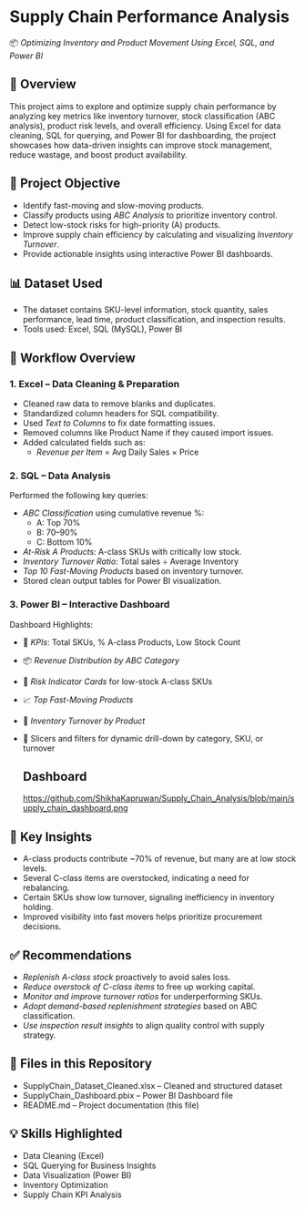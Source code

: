 # Supply Chain Performance Analysis

📦 *Optimizing Inventory and Product Movement Using Excel, SQL, and Power BI*

## 📌 Overview

This project aims to explore and optimize supply chain performance by analyzing key metrics like inventory turnover, stock classification (ABC analysis), product risk levels, and overall efficiency. Using Excel for data cleaning, SQL for querying, and Power BI for dashboarding, the project showcases how data-driven insights can improve stock management, reduce wastage, and boost product availability.

## 🎯 Project Objective

- Identify fast-moving and slow-moving products.
- Classify products using *ABC Analysis* to prioritize inventory control.
- Detect low-stock risks for high-priority (A) products.
- Improve supply chain efficiency by calculating and visualizing *Inventory Turnover*.
- Provide actionable insights using interactive Power BI dashboards.

## 📊 Dataset Used

- The dataset contains SKU-level information, stock quantity, sales performance, lead time, product classification, and inspection results.
- Tools used: Excel, SQL (MySQL), Power BI

## 🔄 Workflow Overview

### 1. Excel – Data Cleaning & Preparation
- Cleaned raw data to remove blanks and duplicates.
- Standardized column headers for SQL compatibility.
- Used *Text to Columns* to fix date formatting issues.
- Removed columns like Product Name if they caused import issues.
- Added calculated fields such as:
  - *Revenue per Item* = Avg Daily Sales × Price

### 2. SQL – Data Analysis
Performed the following key queries:
- *ABC Classification* using cumulative revenue %:
  - A: Top 70%
  - B: 70–90%
  - C: Bottom 10%
- *At-Risk A Products*: A-class SKUs with critically low stock.
- *Inventory Turnover Ratio*: Total sales ÷ Average Inventory
- *Top 10 Fast-Moving Products* based on inventory turnover.
- Stored clean output tables for Power BI visualization.

### 3. Power BI – Interactive Dashboard

Dashboard Highlights:
- 📌 *KPIs*: Total SKUs, % A-class Products, Low Stock Count
- 📦 *Revenue Distribution by ABC Category*
- 🔴 *Risk Indicator Cards* for low-stock A-class SKUs
- 📈 *Top Fast-Moving Products*
- 🔄 *Inventory Turnover by Product*
- 📍 Slicers and filters for dynamic drill-down by category, SKU, or turnover

  ## Dashboard
  https://github.com/ShikhaKapruwan/Supply_Chain_Analysis/blob/main/supply_chain_dashboard.png

## 📌 Key Insights

- A-class products contribute ~70% of revenue, but many are at low stock levels.
- Several C-class items are overstocked, indicating a need for rebalancing.
- Certain SKUs show low turnover, signaling inefficiency in inventory holding.
- Improved visibility into fast movers helps prioritize procurement decisions.

## ✅ Recommendations

- *Replenish A-class stock* proactively to avoid sales loss.
- *Reduce overstock of C-class items* to free up working capital.
- *Monitor and improve turnover ratios* for underperforming SKUs.
- *Adopt demand-based replenishment strategies* based on ABC classification.
- *Use inspection result insights* to align quality control with supply strategy.

## 📁 Files in this Repository

- SupplyChain_Dataset_Cleaned.xlsx – Cleaned and structured dataset
- SupplyChain_Dashboard.pbix – Power BI Dashboard file
- README.md – Project documentation (this file)

## 💡 Skills Highlighted

- Data Cleaning (Excel)
- SQL Querying for Business Insights
- Data Visualization (Power BI)
- Inventory Optimization
- Supply Chain KPI Analysis


